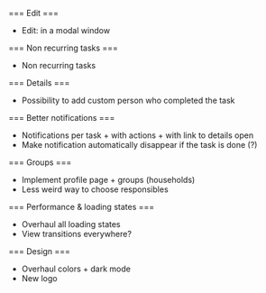 === Edit ===
- Edit: in a modal window

=== Non recurring tasks ===
- Non recurring tasks

=== Details ===
- Possibility to add custom person who completed the task

=== Better notifications ===
- Notifications per task + with actions + with link to details open
- Make notification automatically disappear if the task is done (?)

=== Groups ===
- Implement profile page + groups (households)
- Less weird way to choose responsibles

=== Performance & loading states ===
- Overhaul all loading states
- View transitions everywhere?

=== Design ===
- Overhaul colors + dark mode
- New logo
